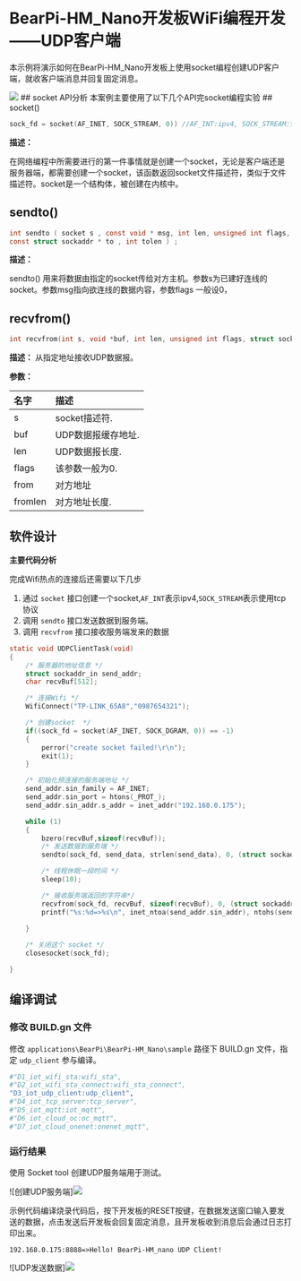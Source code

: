 # BearPi-HM_Nano开发板WiFi编程开发——UDP客户端
本示例将演示如何在BearPi-HM_Nano开发板上使用socket编程创建UDP客户端，就收客户端消息并回复固定消息。

<img src = "https://gitee.com/bearpi/bearpi-hm_nano/raw/master/applications/BearPi/BearPi-HM_Nano/docs/figures/00_public/BearPi-HM_Nano.png">
## socket API分析
本案例主要使用了以下几个API完socket编程实验
## socket()

```c
sock_fd = socket(AF_INET, SOCK_STREAM, 0)) //AF_INT:ipv4, SOCK_STREAM:tcp协议
```
**描述：**

在网络编程中所需要进行的第一件事情就是创建一个socket，无论是客户端还是服务器端，都需要创建一个socket，该函数返回socket文件描述符，类似于文件描述符。socket是一个结构体，被创建在内核中。
## sendto()
```c
int sendto ( socket s , const void * msg, int len, unsigned int flags,
const struct sockaddr * to , int tolen ) ;
```
**描述：**

sendto() 用来将数据由指定的socket传给对方主机。参数s为已建好连线的socket。参数msg指向欲连线的数据内容，参数flags 一般设0，

## recvfrom()
```c
int recvfrom(int s, void *buf, int len, unsigned int flags, struct sockaddr *from, int *fromlen);
```
**描述：**
从指定地址接收UDP数据报。


**参数：**

|名字|描述|
|:--|:------| 
| s | socket描述符.  |
| buf | UDP数据报缓存地址.  |
| len | UDP数据报长度.  |
| flags | 该参数一般为0.  |
| from | 对方地址  |
| fromlen | 对方地址长度.  |



## 软件设计

**主要代码分析**

完成Wifi热点的连接后还需要以下几步

1. 通过 `socket` 接口创建一个socket,`AF_INT`表示ipv4,`SOCK_STREAM`表示使用tcp协议
2. 调用 `sendto` 接口发送数据到服务端。
3. 调用 `recvfrom` 接口接收服务端发来的数据


```c
static void UDPClientTask(void)
{
	/* 服务器的地址信息 */
	struct sockaddr_in send_addr;
    char recvBuf[512];

    /* 连接Wifi */
    WifiConnect("TP-LINK_65A8","0987654321");

    /* 创建socket  */
	if((sock_fd = socket(AF_INET, SOCK_DGRAM, 0)) == -1)
	{
		perror("create socket failed!\r\n");
		exit(1);
	}

    /* 初始化预连接的服务端地址 */
    send_addr.sin_family = AF_INET;
    send_addr.sin_port = htons(_PROT_);
    send_addr.sin_addr.s_addr = inet_addr("192.168.0.175");

    while (1)
    {
        bzero(recvBuf,sizeof(recvBuf));
        /* 发送数据到服务端 */
        sendto(sock_fd, send_data, strlen(send_data), 0, (struct sockaddr * )&send_addr, addr_length);

        /* 线程休眠一段时间 */
        sleep(10);

        /* 接收服务端返回的字符串*/
        recvfrom(sock_fd, recvBuf, sizeof(recvBuf), 0, (struct sockaddr * )&send_addr, &addr_length);
        printf("%s:%d=>%s\n", inet_ntoa(send_addr.sin_addr), ntohs(send_addr.sin_port), recvBuf);
  
    }

    /* 关闭这个 socket */
    closesocket(sock_fd);

}
```

## 编译调试

### 修改 BUILD.gn 文件

修改 `applications\BearPi\BearPi-HM_Nano\sample` 路径下 BUILD.gn 文件，指定 `udp_client` 参与编译。
```r
#"D1_iot_wifi_sta:wifi_sta",
#"D2_iot_wifi_sta_connect:wifi_sta_connect",         
"D3_iot_udp_client:udp_client",
#"D4_iot_tcp_server:tcp_server",
#"D5_iot_mqtt:iot_mqtt",        
#"D6_iot_cloud_oc:oc_mqtt",
#"D7_iot_cloud_onenet:onenet_mqtt",
```  
    


### 运行结果<a name="section18115713118"></a>

使用 Socket tool 创建UDP服务端用于测试。

![创建UDP服务端]<img src = "https://gitee.com/bearpi/bearpi-hm_nano/raw/master/applications/BearPi/BearPi-HM_Nano/docs/figures/D3_iot_udp_client/%E5%88%9B%E5%BB%BAUDP%E6%9C%8D%E5%8A%A1%E7%AB%AF.png">

示例代码编译烧录代码后，按下开发板的RESET按键，在数据发送窗口输入要发送的数据，点击发送后开发板会回复固定消息，且开发板收到消息后会通过日志打印出来。

```
192.168.0.175:8888=>Hello! BearPi-HM_nano UDP Client!
```

![UDP发送数据]<img src = "https://gitee.com/bearpi/bearpi-hm_nano/raw/master/applications/BearPi/BearPi-HM_Nano/docs/figures/D3_iot_udp_client/UDP%E5%8F%91%E9%80%81%E6%95%B0%E6%8D%AE.png">
